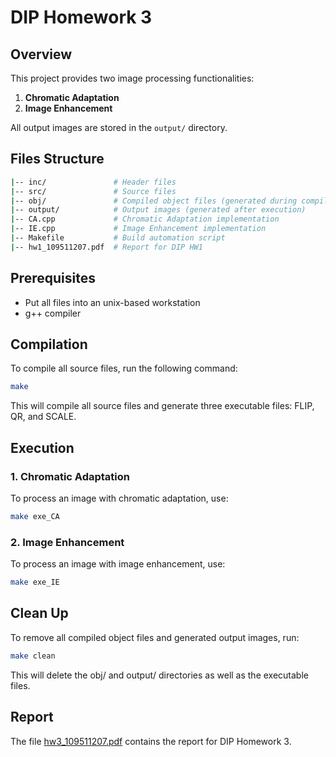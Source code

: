 # DIP Homework 3

## Overview
This project provides two image processing functionalities:
1. **Chromatic Adaptation**
2. **Image Enhancement**

All output images are stored in the `output/` directory.

## Files Structure
```sh
|-- inc/               # Header files
|-- src/               # Source files
|-- obj/               # Compiled object files (generated during compilation)
|-- output/            # Output images (generated after execution)
|-- CA.cpp             # Chromatic Adaptation implementation
|-- IE.cpp             # Image Enhancement implementation
|-- Makefile           # Build automation script
|-- hw1_109511207.pdf  # Report for DIP HW1
```

## Prerequisites
- Put all files into an unix-based workstation
- g++ compiler

## Compilation
To compile all source files, run the following command:
```sh
make
```
This will compile all source files and generate three executable files: FLIP, QR, and SCALE.

## Execution
### 1. Chromatic Adaptation
To process an image with chromatic adaptation, use:
```sh
make exe_CA
```

### 2. Image Enhancement
To process an image with image enhancement, use:
```sh
make exe_IE
```

## Clean Up
To remove all compiled object files and generated output images, run:
```sh
make clean
```
This will delete the obj/ and output/ directories as well as the executable files.

## Report
The file [hw3_109511207.pdf](hw3_109511207.pdf) contains the report for DIP Homework 3.
